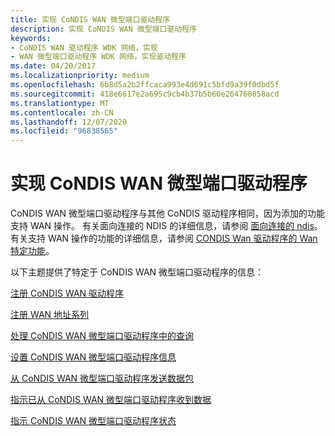 ```yaml
---
title: 实现 CoNDIS WAN 微型端口驱动程序
description: 实现 CoNDIS WAN 微型端口驱动程序
keywords:
- CoNDIS WAN 驱动程序 WDK 网络，实现
- WAN 微型端口驱动程序 WDK 网络，实现驱动程序
ms.date: 04/20/2017
ms.localizationpriority: medium
ms.openlocfilehash: 6b8d5a2b2ffcaca993e4d691c5bfd9a39f0dbd5f
ms.sourcegitcommit: 418e6617e2a695c9cb4b37b5b60e264760858acd
ms.translationtype: MT
ms.contentlocale: zh-CN
ms.lasthandoff: 12/07/2020
ms.locfileid: "96838565"
---
```

# <a name="implementing-condis-wan-miniport-drivers"></a>实现 CoNDIS WAN 微型端口驱动程序





CoNDIS WAN 微型端口驱动程序与其他 CoNDIS 驱动程序相同，因为添加的功能支持 WAN 操作。 有关面向连接的 NDIS 的详细信息，请参阅 [面向连接的 ndis](connection-oriented-ndis.md)。 有关支持 WAN 操作的功能的详细信息，请参阅 [CONDIS Wan 驱动程序的 Wan 特定功能](wan-specific-capabilities-of-condis-wan-drivers.md)。

以下主题提供了特定于 CoNDIS WAN 微型端口驱动程序的信息：

[注册 CoNDIS WAN 驱动程序](registering-condis-wan-drivers.md)

[注册 WAN 地址系列](registering-the-wan-address-family.md)

[处理 CoNDIS WAN 微型端口驱动程序中的查询](handling-queries-in-a-condis-wan-miniport-driver.md)

[设置 CoNDIS WAN 微型端口驱动程序信息](setting-condis-wan-miniport-driver-information.md)

[从 CoNDIS WAN 微型端口驱动程序发送数据包](sending-packets-from-a-condis-wan-miniport-driver.md)

[指示已从 CoNDIS WAN 微型端口驱动程序收到数据](indicating-received-data-from-a-condis-wan-miniport-driver.md)

[指示 CoNDIS WAN 微型端口驱动程序状态](indicating-condis-wan-miniport-driver-status.md)

 

 





